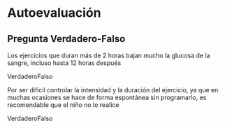 # Autoevaluación

## Pregunta Verdadero-Falso

<quiz name=""><question><p>Los ejercicios que duran más de 2 horas bajan mucho la glucosa de la sangre, incluso hasta 12 horas después</p><answer correct>Verdadero</answer><answer>Falso</answer></question><question><p>Por ser difícil controlar la intensidad y la duración del ejercicio, ya que en muchas ocasiones se hace de forma espontánea sin programarlo, es recomendable que el niño no lo realice</p><answer>Verdadero</answer><answer correct>Falso</answer></question></quiz>

